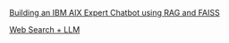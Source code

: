 [Building an IBM AIX Expert Chatbot using RAG and FAISS](https://dev.to/kaustubhyerkade/building-an-ibm-aix-expert-chatbot-using-rag-and-faiss-1np2)

[Web Search + LLM](https://www.kaggle.com/code/codingloading/anime-rag-chatbot-project-web-search-llm/notebook)
